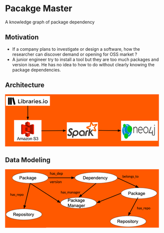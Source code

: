 # Pacakge Master
A knowledge graph of package dependency

## Motivation
- If a company plans to investigate or design a software, how the researcher can discover demand or opening for OSS market ?  
- A junior engineer try to install a tool but they are too much packages and version issue. He has no idea to how to do without clearly knowing the package dependencies.

## Architecture
![Alt text](https://github.com/mmyd/Insight-DE-Poject/blob/master/Screen%20Shot%202020-06-15%20at%201.54.15%20PM.png?raw=true "Optional Title")

## Data Modeling
![Alt text](https://github.com/mmyd/Insight-DE-Poject/blob/master/Screen%20Shot%202020-06-17%20at%2010.35.54%20PM.png?raw=true "Optional Title")
